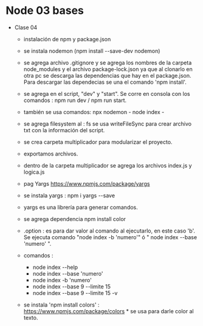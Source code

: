 # Node 03 bases
 + Clase 04 
    * instalación de npm y package.json
    * se instala nodemon (npm install --save-dev nodemon)
    * se agrega archivo .gitignore y se agrega los nombres de la carpeta node_modules y el archivo package-lock.json
      ya que al clonarlo en otra pc se descarga las dependencias que hay en el package.json. Para descargar las dependecias
      se una el comando 'npm install'.
    * se agrega en el script, "dev" y "start". Se corre en consola con los comandos : npm run dev / npm run start.

    * también se usa comandos: npx nodemon - node index - 
    
    * se agrega filesystem al : fs
      se usa writeFileSync para crear archivo txt con la información del script. 
    * se crea carpeta multiplicador para modularizar el proyecto.
    
    * exportamos archivos.
    
    * dentro de la carpeta multiplicador se agrega los archivos index.js y logica.js
    * pag Yargs https://www.npmjs.com/package/yargs 
    
    * se instala yargs : npm i yargs --save
    * yargs es una librería para generar comandos.
    
    * se agrega dependencia npm install color

    * .option : es para dar valor al comando al ejecutarlo, en este caso 'b'. Se ejecuta comando "node index -b 'numero'" ó " node index --base 'numero' ".
    *  comandos : 
          * node index --help
          * node index --base 'numero'
          * node index -b 'numero'
          * node index --base 9 --limite 15
          *  node index --base 9 --limite 15 -v
    * se instala 'npm install colors' : https://www.npmjs.com/package/colors
          * se usa para darle color al texto.

